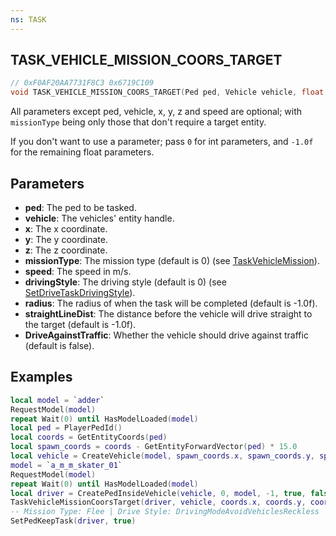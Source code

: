 ```yaml
---
ns: TASK
---
```

## TASK_VEHICLE_MISSION_COORS_TARGET

```c
// 0xF0AF20AA7731F8C3 0x6719C109
void TASK_VEHICLE_MISSION_COORS_TARGET(Ped ped, Vehicle vehicle, float x, float y, float z, int missionType, float speed, int drivingStyle, float radius, float straightLineDist, BOOL DriveAgainstTraffic);
```

All parameters except ped, vehicle, x, y, z and speed are optional; with `missionType` being only those that don't require a target entity.

If you don't want to use a parameter; pass `0` for int parameters, and `-1.0f` for the remaining float parameters.

## Parameters
* **ped**: The ped to be tasked.
* **vehicle**: The vehicles' entity handle.
* **x**: The x coordinate.
* **y**: The y coordinate.
* **z**: The z coordinate.
* **missionType**: The mission type (default is 0) (see [TaskVehicleMission](#_0x659427E0EF36BCDE)).
* **speed**: The speed in m/s.
* **drivingStyle**: The driving style (default is 0) (see [SetDriveTaskDrivingStyle](#_0xDACE1BE37D88AF67)).
* **radius**: The radius of when the task will be completed (default is -1.0f).
* **straightLineDist**: The distance before the vehicle will drive straight to the target (default is -1.0f).
* **DriveAgainstTraffic**: Whether the vehicle should drive against traffic (default is false).

## Examples

```lua
local model = `adder`
RequestModel(model)
repeat Wait(0) until HasModelLoaded(model)
local ped = PlayerPedId()
local coords = GetEntityCoords(ped)
local spawn_coords = coords - GetEntityForwardVector(ped) * 15.0
local vehicle = CreateVehicle(model, spawn_coords.x, spawn_coords.y, spawn_coords.z, GetEntityHeading(ped), true, false)
model = `a_m_m_skater_01`
RequestModel(model)
repeat Wait(0) until HasModelLoaded(model)
local driver = CreatePedInsideVehicle(vehicle, 0, model, -1, true, false)
TaskVehicleMissionCoorsTarget(driver, vehicle, coords.x, coords.y, coords.z, 8, 35.0, 786468, -1.0, -1.0, true)
-- Mission Type: Flee | Drive Style: DrivingModeAvoidVehiclesReckless
SetPedKeepTask(driver, true)
```

